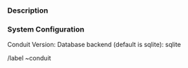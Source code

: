 <!--
If you're requesting a new feature, that isn't part of this project yet,
then please consider filling out a "Feature Request" instead!

If you need a hand setting up your conduit server, feel free to ask for help in the
Conduit Matrix Chat: https://to.chat.dingshunyu.top/#/#conduit:fachschaften.org.
-->

### Description
<!-- What did you do and what happened? Why is that bad? -->

### System Configuration
<!-- Other data that might help us debug this issue, like os, conduit version, database backend -->

Conduit Version:
Database backend (default is sqlite): sqlite


/label ~conduit
